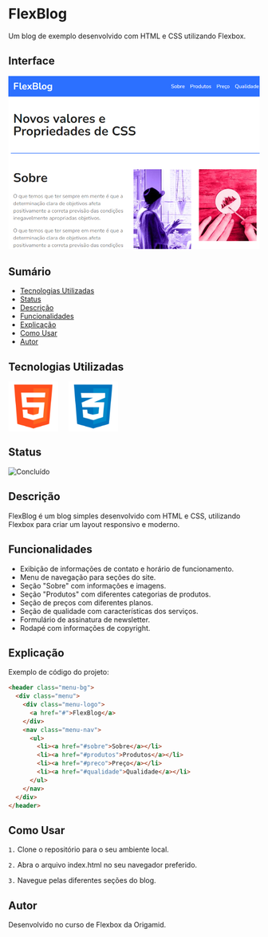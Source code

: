 # FlexBlog

Um blog de exemplo desenvolvido com HTML e CSS utilizando Flexbox.

## Interface

<div align="center">
  <img src="img/logo.png" alt="Imagem do Projeto" width="900">
</div>

## Sumário

- [Tecnologias Utilizadas](#tecnologias-utilizadas)
- [Status](#status)
- [Descrição](#descrição)
- [Funcionalidades](#funcionalidades)
- [Explicação](#explicação)
- [Como Usar](#como-usar)
- [Autor](#autor)

## Tecnologias Utilizadas

<div style="display: flex; flex-direction: row;">
  <div style="margin-right: 20px; display: flex; justify-content: flex-start;">
    <img src="img/html.png" alt="Logo HTML" width="100"/>
  </div>
  <div style="margin-right: 20px; display: flex; justify-content: flex-start;">
    <img src="img/css.png" alt="Logo CSS" width="100"/>
  </div>
</div>

## Status

![Concluído](http://img.shields.io/static/v1?label=STATUS&message=CONCLUIDO&color=GREEN&style=for-the-badge)

## Descrição

FlexBlog é um blog simples desenvolvido com HTML e CSS, utilizando Flexbox para criar um layout responsivo e moderno.

## Funcionalidades

- Exibição de informações de contato e horário de funcionamento.
- Menu de navegação para seções do site.
- Seção "Sobre" com informações e imagens.
- Seção "Produtos" com diferentes categorias de produtos.
- Seção de preços com diferentes planos.
- Seção de qualidade com características dos serviços.
- Formulário de assinatura de newsletter.
- Rodapé com informações de copyright.

## Explicação

Exemplo de código do projeto:

```html
<header class="menu-bg">
  <div class="menu">
    <div class="menu-logo">
      <a href="#">FlexBlog</a>
    </div>
    <nav class="menu-nav">
      <ul>
        <li><a href="#sobre">Sobre</a></li>
        <li><a href="#produtos">Produtos</a></li>
        <li><a href="#preco">Preço</a></li>
        <li><a href="#qualidade">Qualidade</a></li>
      </ul>
    </nav>
  </div>
</header>
```


## Como Usar

`1.` Clone o repositório para o seu ambiente local.

`2.` Abra o arquivo index.html no seu navegador preferido.

`3.` Navegue pelas diferentes seções do blog.

## Autor
Desenvolvido no curso de Flexbox da Origamid.